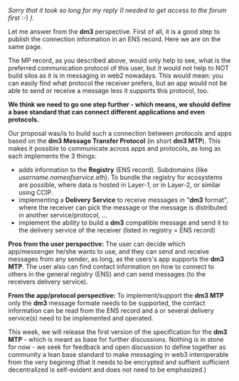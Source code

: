 _Sorry that it took so long for my reply (I needed to get access to the forum first_ :-) _)._

Let me answer from the **dm3** perspective. First of all, it is a good step to publish the connection information in an ENS record. Here we are on the same page.

The MP record, as you described above, would only help to see, what is the preferred communication protocol of this user, but it would not help to NOT build silos as it is in messaging in web2 nowadays. This would mean: you can easily find what protocol the receiver prefers, but an app would not be able to send or receive a message less it supports this protocol, too.

**We think we need to go one step further - which means, we should define a base standard that can connect different applications and even protocols.**

Our proposal was/is to build such a connection between protocols and apps based on the **dm3 Message Transfer Protocol** (in short **dm3 MTP**). This makes it possible to communicate across apps and protocols, as long as each implements the 3 things:

* adds information to the **Registry** (ENS record). Subdomains (like _username_._nameofservice_.eth). To bundle the registry for ecosystems are possible, where data is hosted in Layer-1, or in Layer-2, or similar using CCIP.
* implementing a **Delivery Service** to receive messages in "**dm3** format", where the receiver can pick the message or the message is distributed in another service/protocol, ...
* implement the ability to build a **dm3** compatible message and send it to the delivery service of the receiver (listed in registry = ENS record)

**Pros from the user perspective:** The user can decide which app/messenger he/she wants to use, and they can send and receive messages from any sender, as long, as the users's app supports the **dm3 MTP**. The user also can find contact information on how to connect to others in the general registry (ENS) and can send messages (to the receivers delivery service).

**From the app/protocol perspective:** To implement/support the **dm3 MTP** only the **dm3** message formate needs to be supported, the contact information can be read from the ENS record and a or several delivery service(s) need to be implemented and operated.

This week, we will release the first version of the specification for the **dm3 MTP** - which is meant as base for further discussions. Nothing is in stone for now - we seek for feedback and open discussion to define together as community a lean base standard to make messaging in web3 interoperable from the very begining (that it needs to be encrypted and suffient sufficient decentralized is self-evident and does not need to be emphasized.)